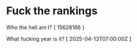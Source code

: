 # Fuck the rankings

Who the hell am I?
{ 15628166 }

What fucking year is it?
[ 2025-04-13T07:00:00Z ]
